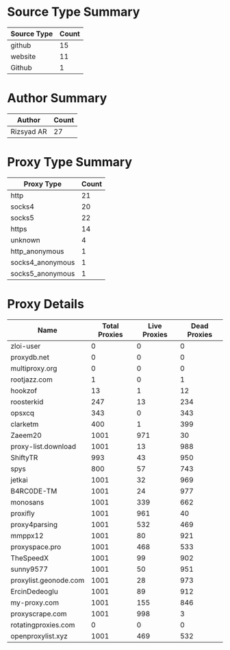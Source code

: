 # Source Type Summary

| Source Type | Count |
|-------------|-------|
| github | 15 |
| website | 11 |
| Github | 1 |


# Author Summary

| Author | Count |
|--------|-------|
| Rizsyad AR | 27 |


# Proxy Type Summary

| Proxy Type | Count |
|------------|-------|
| http | 21 |
| socks4 | 20 |
| socks5 | 22 |
| https | 14 |
| unknown | 4 |
| http_anonymous | 1 |
| socks4_anonymous | 1 |
| socks5_anonymous | 1 |


# Proxy Details

| Name | Total Proxies | Live Proxies | Dead Proxies |
|------|---------------|--------------|---------------|
| zloi-user | 0 | 0 | 0 |
| proxydb.net | 0 | 0 | 0 |
| multiproxy.org | 0 | 0 | 0 |
| rootjazz.com | 1 | 0 | 1 |
| hookzof | 13 | 1 | 12 |
| roosterkid | 247 | 13 | 234 |
| opsxcq | 343 | 0 | 343 |
| clarketm | 400 | 1 | 399 |
| Zaeem20 | 1001 | 971 | 30 |
| proxy-list.download | 1001 | 13 | 988 |
| ShiftyTR | 993 | 43 | 950 |
| spys | 800 | 57 | 743 |
| jetkai | 1001 | 32 | 969 |
| B4RC0DE-TM | 1001 | 24 | 977 |
| monosans | 1001 | 339 | 662 |
| proxifly | 1001 | 961 | 40 |
| proxy4parsing | 1001 | 532 | 469 |
| mmppx12 | 1001 | 80 | 921 |
| proxyspace.pro | 1001 | 468 | 533 |
| TheSpeedX | 1001 | 99 | 902 |
| sunny9577 | 1001 | 50 | 951 |
| proxylist.geonode.com | 1001 | 28 | 973 |
| ErcinDedeoglu | 1001 | 89 | 912 |
| my-proxy.com | 1001 | 155 | 846 |
| proxyscrape.com | 1001 | 998 | 3 |
| rotatingproxies.com | 0 | 0 | 0 |
| openproxylist.xyz | 1001 | 469 | 532 |
